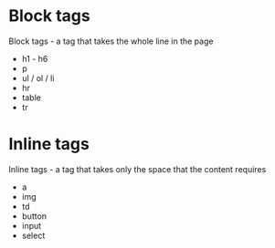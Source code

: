# Block tags
Block tags - a tag that takes the whole line in the page
* h1 - h6
* p
* ul / ol / li
* hr
* table
* tr


# Inline tags
Inline tags - a tag that takes only the space that the content requires
* a
* img
* td
* button
* input
* select

